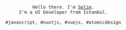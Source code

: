<p align="center">
  <br>
  <br>
  <br>
  <samp>Hello there. I'm <a href="https://selimdoyranli.com">Selim</a>.<br> I'm a UI Developer from Istanbul.<br><br>#javascript, #nuxtjs, #vuejs, #atomicdesign</samp>
  <br>
  <br>
  <br>
  
